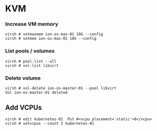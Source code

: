 # KVM

### Increase VM memory

```
virsh # setmaxmem ion-os-mas-01 18G --config
virsh # setmem ion-os-mas-01 18G --config
```

### List pools / volumes

```
virsh # pool-list --all
virsh # vol-list libvirt
```

### Delete volume

```
virsh # vol-delete ion-os-master-01 --pool libvirt
Vol ion-os-master-01 deleted
```

## Add VCPUs

```
virsh # edit kubernetes-01  Put #<vcpu placement='static'>8</vcpu>
virsh # setvcpus --count 2 kubernetes-01
```

